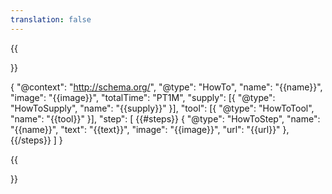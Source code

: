 ```yaml
---
translation: false
---
```


{{<section howto>}}

{
    "@context": "http://schema.org/",
    "@type": "HowTo",
    "name": "{{name}}",
    "image": "{{image}}",
    "totalTime": "PT1M",
    "supply": [{ "@type": "HowToSupply", "name": "{{supply}}" }],
    "tool": [{ "@type": "HowToTool", "name": "{{tool}}" }],
    "step": [ 
        {{#steps}}
        {
            "@type": "HowToStep",
            "name": "{{name}}",
            "text": "{{text}}",
            "image": "{{image}}",
            "url": "{{url}}"
        },
        {{/steps}}
    ]
}

{{<section faq>}}